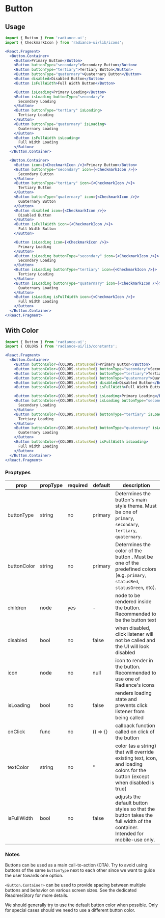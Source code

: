 # Button

## Usage

```jsx
import { Button } from 'radiance-ui';
import { CheckmarkIcon } from 'radiance-ui/lib/icons';

<React.Fragment>
  <Button.Container>
    <Button>Primary Button</Button>
    <Button buttonType="secondary">Secondary Button</Button>
    <Button buttonType="tertiary">Tertiary Button</Button>
    <Button buttonType="quaternary">Quaternary Button</Button>
    <Button disabled>Disabled Button</Button>
    <Button isFullWidth>Full Width Button</Button>

    <Button isLoading>Primary Loading</Button>
    <Button isLoading buttonType="secondary">
      Secondary Loading
    </Button>
    <Button buttonType="tertiary" isLoading>
      Tertiary Loading
    </Button>
    <Button buttonType="quaternary" isLoading>
      Quaternary Loading
    </Button>
    <Button isFullWidth isLoading>
      Full Width Loading
    </Button>
  </Button.Container>

  <Button.Container>
    <Button icon={<CheckmarkIcon />}>Primary Button</Button>
    <Button buttonType="secondary" icon={<CheckmarkIcon />}>
      Secondary Button
    </Button>
    <Button buttonType="tertiary" icon={<CheckmarkIcon />}>
      Tertiary Button
    </Button>
    <Button buttonType="quaternary" icon={<CheckmarkIcon />}>
      Quaternary Button
    </Button>
    <Button disabled icon={<CheckmarkIcon />}>
      Disabled Button
    </Button>
    <Button isFullWidth icon={<CheckmarkIcon />}>
      Full Width Button
    </Button>

    <Button isLoading icon={<CheckmarkIcon />}>
      Primary Loading
    </Button>
    <Button isLoading buttonType="secondary" icon={<CheckmarkIcon />}>
      Secondary Loading
    </Button>
    <Button isLoading buttonType="tertiary" icon={<CheckmarkIcon />}>
      Tertiary Loading
    </Button>
    <Button isLoading buttonType="quaternary" icon={<CheckmarkIcon />}>
      Quaternary Loading
    </Button>
    <Button isLoading isFullWidth icon={<CheckmarkIcon />}>
      Full Width Loading
    </Button>
  </Button.Container>
</React.Fragment>
```

## With Color

```jsx
import { Button } from 'radiance-ui';
import { COLORS } from 'radiance-ui/lib/constants';

<React.Fragment>
  <Button.Container>
    <Button buttonColor={COLORS.statusRed}>Primary Button</Button>
    <Button buttonColor={COLORS.statusRed} buttonType="secondary">Secondary Button</Button>
    <Button buttonColor={COLORS.statusRed} buttonType="tertiary">Tertiary Button</Button>
    <Button buttonColor={COLORS.statusRed} buttonType="quaternary">Quaternary Button</Button>
    <Button buttonColor={COLORS.statusRed} disabled>Disabled Button</Button>
    <Button buttonColor={COLORS.statusRed} isFullWidth>Full Width Button</Button>

    <Button buttonColor={COLORS.statusRed} isLoading>Primary Loading</Button>
    <Button buttonColor={COLORS.statusRed} isLoading buttonType="secondary">
      Secondary Loading
    </Button>
    <Button buttonColor={COLORS.statusRed} buttonType="tertiary" isLoading>
      Tertiary Loading
    </Button>
    <Button buttonColor={COLORS.statusRed} buttonType="quaternary" isLoading>
      Quaternary Loading
    </Button>
    <Button buttonColor={COLORS.statusRed} isFullWidth isLoading>
      Full Width Loading
    </Button>
  </Button.Container>
</React.Fragment>
```


<!-- STORY -->

### Proptypes

| prop        | propType | required | default  | description                                                                                                                    |
| ----------- | -------- | -------- | -------- | ------------------------------------------------------------------------------------------------------------------------------ |
| buttonType  | string   | no       | primary  | Determines the button's main style theme. Must be one of `primary`, `secondary`, `tertiary`, `quaternary`.                     |
| buttonColor       | string   | no       | primary   | Determines the color of the button . Must be one of the predefined colors (e.g. `primary`, `statusRed`, `statusGreen`, etc). |
| children    | node     | yes      | -        | node to be rendered inside the button. Recommended to be the button text                                                       |
| disabled    | bool     | no       | false    | when disabled, click listener will not be called and the UI will look disabled                                                 |
| icon        | node     | no       | null     | icon to render in the button. Recommended to use one of Radiance's icons                                                       |
| isLoading   | bool     | no       | false    | renders loading state and prevents click listener from being called                                                            |
| onClick     | func     | no       | () => {} | callback function called on click of the button                                                                                |
| textColor   | string   | no       | ''       | color (as a string) that will override existing text, icon, and loading colors for the button (except when disabled is true)   |
| isFullWidth | bool     | no       | false    | adjusts the default button styles so that the button takes the full width of the container. Intended for mobile-use only.      |

### Notes

Buttons can be used as a main call-to-action (CTA). Try to avoid using
buttons of the same `buttonType` next to each other since we want to
guide the user towards one option.

`<Button.Container>` can be used to provide spacing between multiple
buttons and behavior on various screen sizes. See the dedicated
Readme/Story for more details.

We should generally try to use the default button color when possible. Only for special cases should we need to use a different button color.
